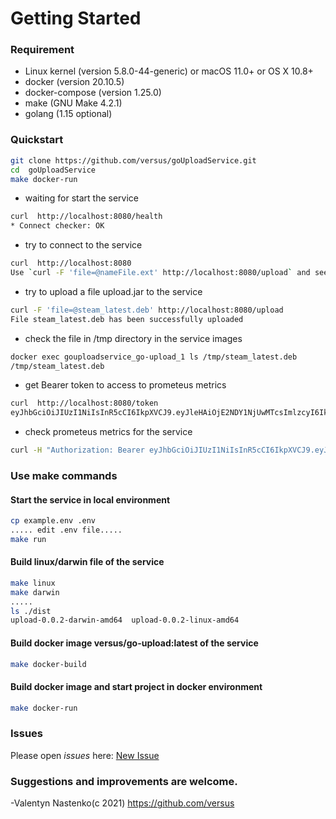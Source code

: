 # Getting Started

### Requirement

* Linux kernel (version 5.8.0-44-generic) or macOS 11.0+ or OS X 10.8+
* docker (version 20.10.5)
* docker-compose  (version 1.25.0)
* make (GNU Make 4.2.1)
* golang (1.15 optional)

### Quickstart

```bash
git clone https://github.com/versus/goUploadService.git
cd  goUploadService
make docker-run
```
* waiting for start the service
```bash
curl  http://localhost:8080/health
* Connect checker: OK
 ```
* try to connect to the service
```bash
curl  http://localhost:8080
Use `curl -F 'file=@nameFile.ext' http://localhost:8080/upload` and see file into /tmp

```
* try to upload a file upload.jar to the service
```bash
curl -F 'file=@steam_latest.deb' http://localhost:8080/upload
File steam_latest.deb has been successfully uploaded

```

* check the file in /tmp directory in the service images

```bash
docker exec gouploadservice_go-upload_1 ls /tmp/steam_latest.deb
/tmp/steam_latest.deb

```

* get Bearer token to access to prometeus metrics 
```bash
curl  http://localhost:8080/token
eyJhbGciOiJIUzI1NiIsInR5cCI6IkpXVCJ9.eyJleHAiOjE2NDY1NjUwMTcsImlzcyI6IklmY29uZmlnY28iLCJuYmYiOjE2MTUwMjkwMTd9.bfCk_76yTozw4LjQ9cH4Ig1GsaRZZPZUbxScY8iFryA

```


* check prometeus metrics for the service
```bash
curl -H "Authorization: Bearer eyJhbGciOiJIUzI1NiIsInR5cCI6IkpXVCJ9.eyJleHAiOjE2NDY1NjUwMTcsImlzcyI6IklmY29uZmlnY28iLCJuYmYiOjE2MTUwMjkwMTd9.bfCk_76yTozw4LjQ9cH4Ig1GsaRZZPZUbxScY8iFryA"  http://localhost:8080/metrics

```

### Use make commands

#### Start the service in local environment
```bash
cp example.env .env
..... edit .env file.....
make run
```

####  Build linux/darwin file of the service

```bash
make linux
make darwin
.....
ls ./dist
upload-0.0.2-darwin-amd64  upload-0.0.2-linux-amd64

```

####  Build docker image versus/go-upload:latest of the service
```bash
make docker-build
```

####  Build docker image and start project in docker environment
```bash
make docker-run
```

### Issues
Please open *issues* here: [New Issue](https://github.com/versus/goUploadService/issues)

### Suggestions and improvements are welcome.

-Valentyn Nastenko(c 2021) https://github.com/versus